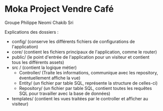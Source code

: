# Moka Project Vendre Café

Groupe
Philippe
Neomi
Chakib
Sri

Explications des dossiers :

- config/ (conserve les différents fichiers de configurations de l'application)
- core/ (contient les fichiers principaux de l'application, comme le router)
- public/ (le point d'entrée de l'application pour un visiteur et contient tous les différents assets)
- src / (contient la logique métier)
    - Controller/ (Traite les informations, communique avec les repository, éventuellement affiche la vue)
    - Entity/ (un fichier par table SQL, représente la structure de celles-ci)
    - Repository/ (un fichier par table SQL, contient toutes les requêtes SQL pour travailler avec la base de données)
- templates/ (contient les vues traitées par le controller et afficher au visiteur)
